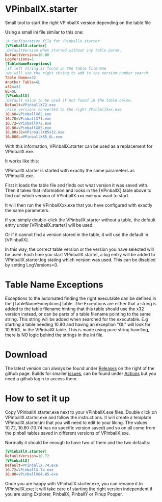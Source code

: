 # VPinballX.starter
Small tool to start the right VPinballX version depending on the table file

Using a small ini file similar to this one:

``` ini
;A Configuration file for VPinballX.starter
[VPinballX.starter]
;DefaultVersion when started without any table param.
DefaultVersion=10.80
LogVersions=1
[TableNameExceptions]
;If left string is found in the Table filename
;we will use the right string to add to the version number search
Table Name=x32
Another Table=GL
x32=x32
GL=GL
[VPinballX]
;Default value to be used if not found in the table below.
Default=VPinballX72.exe
;File versions converted to the right VPinballXxx.exe
10.60=VPinballX62.exe
10.70=VPinballX71.exe
10.72=VPinballX72.exe
10.80=VPinballX85.exe
10.80x32=VPinballX85x32.exe
10.80GL=VPinballX85_GL.exe
```

With this information, VPinballX.starter can be used as a replacement for VPinballX.exe.

It works like this:

VPinballX.starter is started with exactly the same parameters as VPinballX.exe.

First it loads the table file and finds out what version it was saved with. Then it takes that information
and looks in the [VPinballX] table above to find out which version of VPinballX.xxx.exe you want to start.

It will then run the VPinballXxx.exe that you have configured with exactly the same parameters.

If you simply double-click the VPinballX.starter without a table, the default entry under [VPinballX.starter] will be used.

Or if it cannot find a version stored in the table, it will use the default in [VPinballX].

In this way, the correct table version or the version you have selected will be used.
Each time you start VPinballX.starter, a log entry will be added to VPinballX.starter.log stating which version was used.
This can be disabled by setting LogVersions=0.
# Table Name Exceptions
Exceptions to the automated finding the right executable can be defined in the [TableNameExceptions] table.
The Exceptions are either that a string is added to the table filename hinting that this table should use the x32 version instead,
or can be parts of a table filename pointing to the same string.
This string will be added when searched for the executable. 
E.g starting a table needing 10.80 and having an exception "GL" will look for 10.80GL in the VPinballX table.
This is made using pure string handling, there is NO logic behind the strings in the ini file.

# Download

The latest version can always be found under [Releases](https://github.com/JockeJarre/VPinballX.starter/releases) on the right of the github page.
Builds for smaller [issues](https://github.com/JockeJarre/VPinballX.starter/issues), can be found under [Actions](https://github.com/JockeJarre/VPinballX.starter/actions) but you need a github login to access them.

# How to set it up

Copy VPinballX.starter.exe next to your VPinballX.exe files. Double click on VPinballX.starter.exe and follow the instructions.
It will create a template VPinballX.starter.ini that you will need to edit to your liking. 
The values 10.72, 10.80 (10.74 has no specific version saved) and so on all come from the pinball tables saved in different versions of VPinballX.exe.

Normally it should be enough to have two of them and the two defaults:

``` ini
[VPinballX.starter]
DefaultVersion=10.72
[VPinballX]
Default=VPinballX.74.exe
10.72=VPinballX.74.exe
10.80=VPinballX64.85.exe
```

Once you are happy with VPinballX.starter.exe, you can rename it to VPinballX.exe;
it will take care of starting the right version independent if you are using Explorer, PinballX, PinballY or Pinup Popper.
